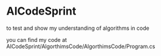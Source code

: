 # AICodeSprint
to test and show my understanding of algorithms in code 


you can find my code at AICodeSprint/AlgorthimsCode/AlgorthimsCode/Program.cs
